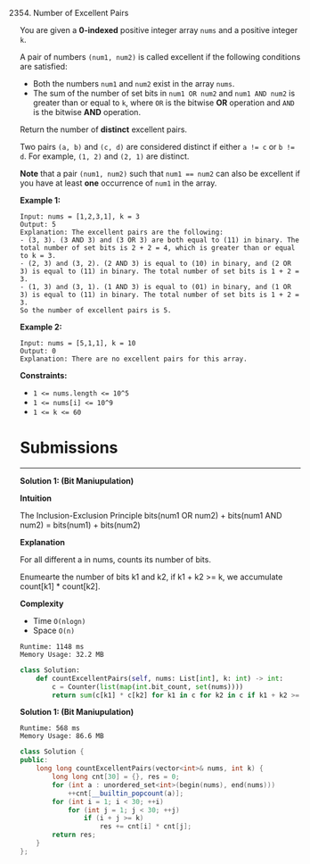 2354. Number of Excellent Pairs

You are given a **0-indexed** positive integer array `nums` and a positive integer `k`.

A pair of numbers `(num1, num2)` is called excellent if the following conditions are satisfied:

* Both the numbers `num1` and `num2` exist in the array `nums`.
* The sum of the number of set bits in `num1 OR num2` and `num1 AND num2` is greater than or equal to `k`, where `OR` is the bitwise **OR** operation and `AND` is the bitwise **AND** operation.

Return the number of **distinct** excellent pairs.

Two pairs `(a, b)` and `(c, d)` are considered distinct if either `a != c` or `b != d`. For example, `(1, 2)` and `(2, 1)` are distinct.

**Note** that a pair `(num1, num2)` such that `num1 == num2` can also be excellent if you have at least **one** occurrence of `num1` in the array.

 

**Example 1:**
```
Input: nums = [1,2,3,1], k = 3
Output: 5
Explanation: The excellent pairs are the following:
- (3, 3). (3 AND 3) and (3 OR 3) are both equal to (11) in binary. The total number of set bits is 2 + 2 = 4, which is greater than or equal to k = 3.
- (2, 3) and (3, 2). (2 AND 3) is equal to (10) in binary, and (2 OR 3) is equal to (11) in binary. The total number of set bits is 1 + 2 = 3.
- (1, 3) and (3, 1). (1 AND 3) is equal to (01) in binary, and (1 OR 3) is equal to (11) in binary. The total number of set bits is 1 + 2 = 3.
So the number of excellent pairs is 5.
```

**Example 2:**
```
Input: nums = [5,1,1], k = 10
Output: 0
Explanation: There are no excellent pairs for this array.
```

**Constraints:**

* `1 <= nums.length <= 10^5`
* `1 <= nums[i] <= 10^9`
* `1 <= k <= 60`

# Submissions
---
**Solution 1: (Bit Maniupulation)**

**Intuition**

The Inclusion-Exclusion Principle
bits(num1 OR num2) + bits(num1 AND num2) = bits(num1) + bits(num2)


**Explanation**

For all different a in nums,
counts its number of bits.

Enumearte the number of bits k1 and k2,
if k1 + k2 >= k,
we accumulate count[k1] * count[k2].


**Complexity**

* Time `O(nlogn)`
* Space `O(n)`

```
Runtime: 1148 ms
Memory Usage: 32.2 MB
```
```python
class Solution:
    def countExcellentPairs(self, nums: List[int], k: int) -> int:
        c = Counter(list(map(int.bit_count, set(nums))))
        return sum(c[k1] * c[k2] for k1 in c for k2 in c if k1 + k2 >= k)
```

**Solution 1: (Bit Maniupulation)**
```
Runtime: 568 ms
Memory Usage: 86.6 MB
```
```c++
class Solution {
public:
    long long countExcellentPairs(vector<int>& nums, int k) {
        long long cnt[30] = {}, res = 0;
        for (int a : unordered_set<int>(begin(nums), end(nums)))
            ++cnt[__builtin_popcount(a)];
        for (int i = 1; i < 30; ++i)
            for (int j = 1; j < 30; ++j)
                if (i + j >= k)
                    res += cnt[i] * cnt[j];
        return res;
    }
};
```

